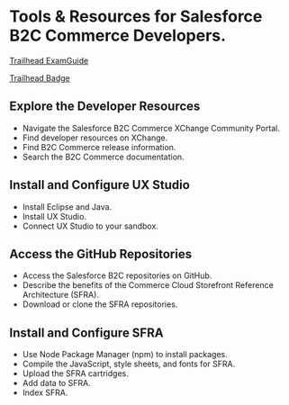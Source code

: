 # Tools & Resources for Salesforce B2C Commerce Developers.

[Trailhead ExamGuide](https://trailhead.salesforce.com/help?article=Salesforce-Certified-B2C-Commerce-Developer-Exam-Guide)

[Trailhead Badge](https://trailhead.salesforce.com/en/content/learn/modules/b2c-developer-resources-and-tools?trail_id=develop-for-commerce-cloud)

## Explore the Developer Resources

- Navigate the Salesforce B2C Commerce XChange Community Portal.
- Find developer resources on XChange.
- Find B2C Commerce release information.
- Search the B2C Commerce documentation.

## Install and Configure UX Studio

- Install Eclipse and Java.
- Install UX Studio.
- Connect UX Studio to your sandbox.

## Access the GitHub Repositories

- Access the Salesforce B2C repositories on GitHub.
- Describe the benefits of the Commerce Cloud Storefront Reference Architecture (SFRA).
- Download or clone the SFRA repositories.

## Install and Configure SFRA

- Use Node Package Manager (npm) to install packages.
- Compile the JavaScript, style sheets, and fonts for SFRA.
- Upload the SFRA cartridges.
- Add data to SFRA.
- Index SFRA.
